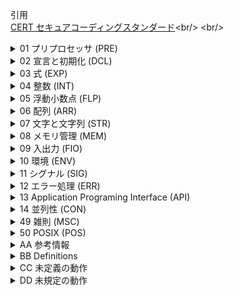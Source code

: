 引用<br/>
[CERT セキュアコーディングスタンダード](https://www.jpcert.or.jp/sc-rules/ "https://www.jpcert.or.jp/sc-rules/")<br/>
<br/>

<details><summary>01 プリプロセッサ (PRE)</summary><div>

## レコメンデーション

PRE00-C	関数形式マクロよりもインライン関数やスタティック関数を使う <br/>
PRE01-C	マクロ内の引数名は括弧で囲む <br/>
PRE02-C	マクロ置換リストは括弧で囲む <br/>
PRE03-C	ポインタ型でない型をエンコードするには define よりも typedef を選ぶ <br/>
PRE04-C	標準ヘッダファイル名を再利用しない <br/>
PRE05-C	字句の結合や文字列化を行う際のマクロ置換動作をよく理解する <br/>
PRE06-C	ヘッダファイルはインクルードガードで囲む <br/>
PRE07-C	"??" の繰り返しは避ける <br/>
PRE08-C	ヘッダファイル名が一意であることを保証する <br/>
PRE09-C	セキュアな関数を非推奨関数や時代遅れの関数に置き換えない <br/>
PRE10-C	複数の文からなるマクロは do-while ループで包む <br/>
PRE11-C	マクロ定義をセミコロンで終端しない <br/>
PRE12-C	安全でないマクロを定義しない <br/>
PRE13-C	あらかじめ定義された標準マクロで準拠規格やバージョンを確認する <br/>

## ルール

PRE30-C	文字列連結によってユニバーサル文字名を作成しない <br/>
PRE31-C	安全でないマクロの引数では副作用を避ける <br/>
PRE32-C	関数形式マクロの呼出しのなかで前処理指令を使用しない <br/>

</div></details>

<details><summary>02 宣言と初期化 (DCL)</summary><div>

## レコメンデーション

DCL00-C	不変(immutable)オブジェクトは const 修飾する <br/>
DCL01-C	サブスコープで変数名を再利用しない <br/>
DCL02-C	視覚的に区別できる識別子を使う <br/>
DCL03-C	定数式の値をテストするには静的アサートを使う <br/>
DCL04-C	ひとつの宣言で2つ以上の変数を宣言しない <br/>
DCL05-C	typedef による型定義ではポインタ型を避ける <br/>
DCL06-C	リテラル値の表現には意味のあるシンボル定数を使う <br/>
DCL07-C	関数宣言子には適切な型情報を含める <br/>
DCL08-C	定数定義間の関係は適切にコード化する <br/>
DCL09-C	errno を返す関数は返り値を errno_t 型として定義する <br/>
DCL10-C	可変引数関数の作成者と利用者の間の取り決めを維持する <br/>
DCL11-C	可変引数関数に関連する型問題について理解する <br/>
DCL12-C	抽象データ型は opaque な型を使って実装する <br/>
DCL13-C	関数の引数が関数自身によって変更されない値を参照するポインタならば、関数の引数をconstとして宣言する <br/>
DCL15-C	外部結合を必要としないファイル有効範囲のオブジェクトや関数は static 宣言する <br/>
DCL16-C	long 値を表すには小文字の "l" ではなく大文字の "L" を使う <br/>
DCL17-C	volatile 修飾された変数が間違ってコンパイルされることに注意 <br/>
DCL18-C	10 進値を指定するとき、整数定数を 0 で始めない <br/>
DCL19-C	変数と関数の有効範囲を最小限にする <br/>
DCL20-C	引数を受け付けない関数の場合も必ず void を指定する <br/>
DCL21-C	複合リテラルの記憶域を理解する <br/>
DCL22-C	キャッシュできないデータには volatile を使う <br/>
DCL23-C	相互に可視である識別子が一意であることを保証する <br/>

## ルール

DCL30-C	適切な記憶域期間でオブジェクトを宣言する <br/>
DCL31-C	識別子は宣言してから使用する <br/>
DCL36-C	矛盾する結合の種類を使用して識別子を宣言しない <br/>
DCL37-C	予約済み識別子の宣言や定義をしない <br/>
DCL38-C	フレキシブル配列メンバには正しい構文を使用する <br/>
DCL39-C	信頼境界を越えて構造体を渡すとき情報漏えいしない <br/>
DCL40-C	同一の関数やオブジェクトに対して適合(compatible)しない宣言をしない <br/>
DCL41-C	switch 文のなかでは最初の case 句より前で変数宣言しない <br/>

</div></details>

<details><summary>03 式 (EXP)</summary><div>

## レコメンデーション

EXP00-C	括弧を使用して演算の優先順位を指定する <br/>
EXP01-C	ポインタが参照する型のサイズを求めるのにポインタのサイズを使わない <br/>
EXP02-C	論理 AND 演算子および論理 OR 演算子のショートサーキット動作について注意する <br/>
EXP03-C	構造体のサイズが構造体のメンバのサイズの和に等しいと決めてかからない <br/>
EXP04-C	構造体を含むバイト単位の比較を行わない <br/>
EXP05-C	const 修飾をキャストではずさない <br/>
EXP07-C	式中で、定数の値を仮定して定数を使うメリットを損なわない <br/>
EXP08-C	ポインタ演算は正しく使用する <br/>
EXP09-C	型や変数のサイズは sizeof を使って求める <br/>
EXP10-C	部分式の評価順序や副作用の発生順序に依存しない <br/>
EXP11-C	ビットフィールド構造体のレイアウトについて勝手な想定をしない <br/>
EXP12-C	関数の返り値を無視しない <br/>
EXP13-C	関係演算子および等価演算子は、結合則が成り立たないものとして扱う <br/>
EXP14-C	char 型や short 型の値に対してビット単位の演算を行う際には整数拡張(integer promotion)が行われることに注意 <br/>
EXP15-C	if、for、while 文と同じ行にセミコロンを使用しない <br/>
EXP16-C	関数ポインタを定数値と比較しない <br/>
EXP17-C	条件式に対してビット単位の演算を行わない <br/>
EXP19-C	if、for、while 文の本体は波括弧で囲む <br/>
EXP20-C	成功、真偽、等価を判定するには明示的な検査を行う <br/>
EXP21-C	等価比較の左側に定数を配置する <br/>

## ルール

EXP30-C	副作用が発生する式の評価順序に依存しない <br/>
EXP31-C	assert() のなかでは副作用を避ける <br/>
EXP32-C	非 volatile 参照により volatile オブジェクトにアクセスしない <br/>
EXP33-C	初期化されていないメモリからの読み込みを行わない <br/>
EXP34-C	null ポインタを参照しない <br/>
EXP35-C	一時的な生存期間を持つオブジェクトを変更しない <br/>
EXP36-C	ポインタをより厳密にアラインされるポインタ型に変換しない <br/>
EXP37-C	正しい引数の数と型で関数を呼び出す <br/>
EXP38-C	ビットフィールドメンバや無効な型で offsetof() を呼び出さない <br/>
EXP39-C	適合しない型のポインタを使って変数にアクセスしない <br/>
EXP40-C	定数オブジェクトを変更しない <br/>
EXP44-C	sizeof 演算子のオペランドは副作用を持たせない <br/>
EXP45-C	選択文に対して代入を行わない <br/>

</div></details>

<details><summary>04 整数 (INT)</summary><div>

## レコメンデーション

INT00-C	処理系のデータモデルについて理解する <br/>
INT01-C	オブジェクトのサイズを表現するすべての整数値に rsize_t もしくは size_t を使用する <br/>
INT02-C	整数変換のルールを理解する <br/>
INT04-C	信頼できない入力源から取得した整数値は制限する <br/>
INT05-C	可能性のあるすべての入力を処理できない入力関数を使って文字データを変換しない <br/>
INT06-C	文字列トークンを整数に変換するには strtol() 系の関数を使う <br/>
INT07-C	数値には符号の有無を明示した char 型のみを使用する <br/>
INT08-C	すべての整数値が範囲内にあることを確認する <br/>
INT09-C	列挙定数が一意の値に対応することを保証する <br/>
INT10-C	% 演算子を使用する際、結果の剰余が正であると想定しない <br/>
INT12-C	式中で使用される単なるintのビットフィールドの型について勝手な想定をしない <br/>
INT13-C	ビット単位の演算子は符号無しオペランドに対してのみ使用する <br/>
INT14-C	同じデータに対してビット単位の演算と算術演算を行わない <br/>
INT15-C	プログラマ定義の整数型に対する書式付き入出力には、intmax_t もしくは uintmax_t を使用する <br/>
INT16-C	符号付き整数の表現形式について勝手な想定をしない <br/>
INT17-C	処理系に依存しない方法で整数定数を定義する <br/>
INT18-C	より大きいサイズの整数との比較や代入を行う前に、整数式をそのサイズで評価する <br/>

## ルール

INT30-C	符号無し整数の演算結果がラップアラウンドしないようにする <br/>
INT31-C	整数変換によってデータの消失や解釈間違いが発生しないことを保証する <br/>
INT32-C	符号付き整数演算がオーバーフローを引き起こさないことを保証する <br/>
INT33-C	除算および剰余演算がゼロ除算エラーを引き起こさないことを保証する <br/>
INT34-C	負のビット数のシフトやオペランドのビット数以上のシフトを行わない <br/>
INT35-C	整数型の精度を正しく求める <br/>
INT36-C	ポインタから整数への変換、整数からポインタへの変換 <br/>

</div></details>


<details><summary>05 浮動小数点 (FLP)</summary><div>

## レコメンデーション

FLP00-C	浮動小数点数の限界を理解する <br/>
FLP01-C	浮動小数点式の演算の順序に注意する <br/>
FLP02-C	精度の高い計算が必要な場合は浮動小数点数の使用を避ける <br/>
FLP03-C	浮動小数点エラーを検知して処理する <br/>
FLP04-C	浮動小数点入力が例外値でないか検査する <br/>
FLP05-C	非正規化数を使用しない <br/>
FLP06-C	浮動小数点数の演算時には整数を浮動小数点数に変換する <br/>
FLP07-C	浮動小数点型を返す関数の返り値はキャストする

## ルール

FLP30-C	浮動小数点変数をループカウンタに使用しない <br/>
FLP32-C	数学関数における定義域エラーおよび値域エラーを防止または検出する <br/>
FLP34-C	浮動小数点の型変換は変換後の型の範囲に収まるようにする <br/>
FLP36-C	整数型から浮動小数点型への変換時に精度を確保する <br/>
FLP37-C	浮動小数点値の比較にオブジェクト表現を使用しない <br/>

</div></details>

<details><summary>06 配列 (ARR)</summary><div>

## レコメンデーション

ARR00-C	配列の仕組みを理解する <br/>
ARR01-C	配列のサイズを求めるときに sizeof 演算子をポインタに適用しない <br/>
ARR02-C	初期化子が暗黙的にサイズを定義する場合であっても、配列のサイズは明示的に指定する <br/>

## ルール

ARR30-C	境界外を指すポインタや配列添字を生成したり使用したりしない <br/>
ARR31-C	すべてのソースファイルで一貫した配列表記を用いる <br/>
ARR32-C	可変長配列のサイズ引数は適切な範囲内にあることを保証する <br/>
ARR33-C	コピーは必ず十分なサイズの記憶領域に対して行われることを保証する <br/>
ARR34-C	式中の配列の型は適合していることを保証する <br/>
ARR36-C	異なる配列を指す2つのポインタに対して減算や比較を行わない <br/>
ARR37-C	配列以外のオブジェクトを指すポインタに対して整数の加算や減算を行わない <br/>
ARR38-C	ライブラリ関数が無効なポインタを生成しないことを保証する <br/>

</div></details>

<details><summary>07 文字と文字列 (STR)</summary><div>

## レコメンデーション

STR00-C	文字の表現には適切な型を使用する <br/>
STR01-C	文字列の管理は一貫した方法で行う <br/>
STR02-C	複雑なサブシステムに渡すデータは無害化する <br/>
STR03-C	null 終端バイト文字列を不注意に切り捨てない <br/>
STR04-C	基本文字集合にある文字を表すには単なる char を使用する <br/>
STR05-C	文字列リテラルの参照には const へのポインタを使用する <br/>
STR06-C	strtok() が分割対象文字列を変更しないと想定しない <br/>
STR07-C	境界チェックインタフェースを使用し、文字列操作を行う既存のコードの脅威を緩和する <br/>
STR08-C	新たに開発する文字列処理するコードには managed string を使用する <br/>
STR09-C	単なる文字型の式に対して数値を想定しない <br/>
STR10-C	型が異なる文字列リテラルを結合しない <br/>
STR11-C	文字列リテラルで初期化される文字配列のサイズを指定しない <br/>

## ルール

STR30-C	文字列リテラルを変更しない <br/>
STR31-C	文字データと null 終端文字を格納するために十分な領域を確保する <br/>
STR32-C	文字列を引数にとるライブラリ関数に null 終端されていない文字配列を渡さない <br/>
STR33-C	ワイド文字の文字列サイズは正しく求める <br/>
STR34-C	文字データをより大きなサイズの整数型に変換するときは事前に unsigned char 型に変換する <br/>
STR35-C	長さに制限のないデータを固定長配列へコピーしない <br/>
STR37-C	文字処理関数への引数は unsigned char として表現できなければならない <br/>
STR38-C	ナロー文字列に対するワイド文字関数の使用、およびその逆を避ける <br/>

</div></details>

<details><summary>08 メモリ管理 (MEM)</summary><div>

## レコメンデーション

MEM00-C	メモリの割り当てと解放は、同じ翻訳単位内の同一抽象レベルで行う <br/>
MEM01-C	free() した直後のポインタには新しい値を代入する <br/>
MEM02-C	メモリ割り当て関数の結果は、割り当てた型へのポインタに即座にキャストする <br/>
MEM03-C	再利用可能なリソースに格納された機密情報は消去する <br/>
MEM04-C	サイズ 0 のメモリ割り当てを行わない <br/>
MEM05-C	スタック上で大きなサイズの割り当てを行わない <br/>
MEM06-C	機密情報はディスクに書き出さない <br/>
MEM07-C	calloc() の引数は乗算した結果がラップアラウンドしないようにする <br/>
MEM08-C	realloc() は動的に割り当てられた配列のサイズ変更にのみ使用する <br/>
MEM09-C	メモリ割り当て関数がメモリを初期化すると仮定しない <br/>
MEM10-C	ポインタ検証関数を定義して使用する <br/>
MEM11-C	ヒープ領域が無限にあると想定しない <br/>
MEM12-C	リソースの使用および解放の最中に発生するエラーが原因で関数を終了する場合に、Goto 連鎖の使用を検討する <br/>

## ルール

MEM30-C	解放済みメモリにアクセスしない <br/>
MEM31-C	動的に割り当てられたメモリは一度だけ解放する <br/>
MEM32-C	メモリ割り当てエラーを検出し、対処する <br/>
MEM33-C	フレキシブル配列メンバを含む構造を動的に割り当ててコピーする <br/>
MEM34-C	動的に割り当てられたメモリのみを解放する <br/>
MEM35-C	オブジェクトに対して十分なメモリを割り当てる <br/>
MEM36-C	realloc() 関数呼び出しでオブジェクトのアラインメントを変更しない <br/>

</div></details>

<details><summary>09 入出力 (FIO)</summary><div>

## レコメンデーション

FIO01-C	ファイル名を使用してファイルを識別する関数の使用に注意する <br/>
FIO02-C	汚染された情報源から取得したパス名は正規化する <br/>
FIO03-C	fopen() やファイル作成時の動作について勝手な想定をしない <br/>
FIO04-C	入出力エラーを検出し、処理する <br/>
FIO05-C	複数のファイル属性を使用してファイルを特定する <br/>
FIO06-C	適切なパーミッションを持つファイルを作成する <br/>
FIO07-C	rewind() ではなく fseek() を使用する <br/>
FIO08-C	オープンしたままのファイルに対する remove() の呼び出しに注意する <br/>
FIO09-C	システム間でのバイナリデータ転送に注意する <br/>
FIO10-C	rename() 関数の使用に注意する <br/>
FIO11-C	fopen() のモード引数の指定は慎重に行う <br/>
FIO12-C	setbuf() ではなく setvbuf() を使用する <br/>
FIO13-C	読み取った一文字以外は押し戻さない <br/>
FIO14-C	ファイルストリームにおけるテキストモードとバイナリモードの違いを理解する <br/>
FIO15-C	ファイル操作はセキュアディレクトリで行う <br/>
FIO16-C	ジェイル(監獄)を作成してファイルへのアクセスを制限する <br/>
FIO17-C	fread() を使用するときは、null 終端文字に依存しない <br/>
FIO18-C	fwrite() が書き込み操作を null 文字で終了すると想定しない <br/>
FIO19-C	ファイルサイズの計算に fseek() および ftell() を使用しない <br/>
FIO21-C	一時ファイルを共有ディレクトリに作成しない <br/>
FIO22-C	プロセスを生成する前にファイルをクローズする <br/>
FIO24-C	すでにオープンされているファイルをオープンしない <br/>

## ルール

FIO30-C	ユーザからの入力を使って書式指定文字列を組み立てない <br/>
FIO32-C	通常ファイルに対してのみ行われるべき操作をデバイスファイルに対して行わない <br/>
FIO34-C	ファイルから読み込んだ文字と EOF や WEOF を区別する <br/>
FIO36-C	fgets() が改行文字を読み取ると仮定しない <br/>
FIO37-C	fgets() や fgetws() が読み取り成功時に空でない文字列を返すと想定しない <br/>
FIO38-C	入出力操作に FIlE オブジェクトのコピーを使用しない <br/>
FIO39-C	fflush 関数やファイル位置付け関数を呼び出さずにストリームへの入出力を交互に行わない <br/>
FIO40-C	fgets() が失敗したときは引数に渡した配列の内容をリセットする <br/>
FIO41-C	副作用を持つストリーム引数を getc() または putc() に渡さない <br/>
FIO42-C	使う必要がなくなったファイルはクローズする <br/>
FIO44-C	fsetpos() には fgetpos() が返す値を使用する <br/>
FIO47-C	書式指定文字列を正しく使う <br/>

</div></details>

<details><summary>10 環境 (ENV)</summary><div>

## レコメンデーション

ENV01-C	環境変数のサイズについて勝手な想定をしない <br/>
ENV02-C	同じ名前の複数の環境変数に注意する <br/>
ENV03-C	外部プログラムを呼び出す際は環境を無害化する <br/>

## ルール

ENV30-C	関数の返り値によって参照されるオブジェクトを変更しない <br/>
ENV31-C	環境変数へのポインタを無効にするかもしれない操作の後で、そのポインタを参照しない <br/>
ENV32-C	atexit で登録したハンドラ関数は必ず return する <br/>
ENV33-C	コマンドプロセッサが必要ない場合は system() を呼び出さない <br/>
ENV34-C	getenv() が返す文字列へのポインタを保存しない <br/>

</div></details>

<details><summary>11 シグナル (SIG)</summary><div>

## レコメンデーション

SIG00-C	割り込み不可能なシグナルハンドラによって処理されるシグナルをマスクする <br/>
SIG01-C	シグナルハンドラの継続性に関して処理系定義の詳細を理解する <br/>
SIG02-C	標準的な機能を実装する際はシグナルの使用を避ける <br/>

## ルール

SIG30-C	シグナルハンドラ内では非同期安全な関数のみを呼び出す <br/>
SIG31-C	シグナルハンドラ内で共有オブジェクトにアクセスしない <br/>
SIG32-C	シグナルハンドラ内からlongjmp() を呼び出さない <br/>
SIG33-C	raise() 関数を再帰的に呼び出さない <br/>
SIG34-C	割り込み可能なシグナルハンドラ内から signal() を呼び出さない <br/>
SIG35-C	シグナルハンドラ SIGSEGV、SIGILL、SIGFPE から復帰しない <br/>

</div></details>

<details><summary>12 エラー処理 (ERR)</summary><div>

## レコメンデーション

ERR00-C	エラー処理には一貫性のある方針を採用する <br/>
ERR01-C	errno ではなく ferror() を使って FILE ストリームエラーを検査する <br/>
ERR02-C	正常終了時の値とエラーの値は別の手段で通知する <br/>
ERR03-C	境界チェックインタフェースを呼び出す際は、実行時制約ハンドラを使用する <br/>
ERR04-C	プログラムの適切な終了方法を選択する <br/>
ERR05-C	アプリケーション非依存なコードではエラー検知のみ行ない、エラー処理は行わない <br/>
ERR06-C	assert() と abort() の終了動作を理解する <br/>
ERR07-C	よりよいエラー検査を行える関数を使用する <br/>

## ルール

ERR30-C	関数を呼び出す前に errno をゼロに初期化し、関数の異常終了時にのみ errno を参照する <br/>
ERR31-C	errno を再定義しない <br/>
ERR32-C	errno の未規定の値を参照しない <br/>
ERR33-C	標準ライブラリ関数のエラーを検出し対処する <br/>

</div></details>

<details><summary>13 Application Programing Interface (API)</summary><div>

## レコメンデーション

API00-C	関数のなかで引数を検証する <br/>
API02-C	配列の読み書きを行う関数はコピー元やコピー先のサイズを指定する引数を取れ <br/>
API03-C	関連する関数にはインタフェースと機能に一貫性を持たせる <br/>
API04-C	一貫性があり使いやすいエラー検査方法を提供する <br/>
API07-C	型の安全性を徹底する <br/>
API08-C	関数プロトタイプでは引数に名前をつけない <br/>
API09-C	互換性のある値には同じ型を使用する <br/>

## ルール

</div></details>

<details><summary>14 並列性 (CON)</summary><div>

## レコメンデーション

CON00-C	複数のスレッドによる競合状態を避ける <br/>
CON01-C	同期用プリミティブの取得と解放は、同じ翻訳単位内の同一抽象レベルで行う <br/>
CON02-C	volatile を同期用プリミティブとして使用しない <br/>
CON04-C	終了ステータスが重要でないスレッドでも、join または detach する <br/>
CON05-C	ロックを保持している状態ではブロックする可能性がある操作を行わない <br/>
CON09-C	ロックフリープログラミングの手法を使うときは ABA 問題を避ける <br/>

## ルール

CON30-C	スレッド固有のメモリを適切に解放する <br/>
CON31-C	他のスレッドのミューテックスをアンロックしたり破壊したりしない <br/>
CON32-C	複数スレッドによる隣接データへのアクセスが必要な場合データ競合を防止する <br/>
CON33-C	ライブラリ関数の使用時は競合状態を避ける <br/>
CON34-C	スレッド間で共有されるオブジェクトは適切な記憶域期間を持つように宣言する <br/>
CON35-C	あらかじめ定義した順番でロックしてデッドロックを防ぐ <br/>
CON37-C	マルチスレッドプログラムで signal() を呼び出さない <br/>
CON38-C	1 つのスレッドではなく条件変数を待っているすべてのスレッドに通知する <br/>

</div></details>

<details><summary>49 雑則 (MSC)</summary><div>

## レコメンデーション

MSC00-C	高い警告レベルでのコンパイルで警告が出ないようにする <br/>
MSC01-C	論理的な完全性を追求する <br/>
MSC04-C	コメントの記法には一貫性を持たせ読みやすくする <br/>
MSC05-C	time_t 型の値を直接操作しない <br/>
MSC06-C	コンパイラの最適化に注意する <br/>
MSC07-C	デッドコードを検出して削除する <br/>
MSC09-C	文字の符号化 - 安全対策のために ASCII のサブセットを使用する <br/>
MSC10-C	文字の符号化 - UTF8 に関連する問題 <br/>
MSC11-C	診断テストはアサートを使って組み込む <br/>
MSC12-C	プログラムに対して作用しないコードを検出して削除する <br/>
MSC13-C	使用されない値を検出して削除する <br/>
MSC14-C	必要もなくコードをプラットフォーム依存にしない <br/>
MSC15-C	未定義の動作に依存しない <br/>
MSC16-C	関数ポインタの暗号化を検討する <br/>
MSC17-C	case 句に関連付けられた一連の文は break 文で終了する <br/>
MSC18-C	プログラムコードの中でパスワードなどの機密情報を扱うときは注意する <br/>
MSC19-C	配列を返す関数は、NULL 値ではなく空の配列を返すこと <br/>
MSC20-C	複雑なブロックに制御を渡す際に switch 文を使用しない <br/>
MSC21-C	ループの終了条件には不等式を用いる <br/>
MSC22-C	setjmp()、longjmp() の機能を安全に使用する <br/>
MSC24-C	非推奨関数や時代遅れの関数を使用しない <br/>

## ルール

MSC30-C	疑似乱数の生成に rand() 関数を使用しない <br/>
MSC31-C	関数の返り値は必ず適切な型と比較する <br/>
MSC32-C	乱数生成器には適切なシード値を与える <br/>
MSC33-C	無効なデータを asctime() 関数に渡さない <br/>
MSC37-C	非 void 型関数の制御が関数定義の最終行に到達しないことを保証する <br/>
MSC38-C	マクロとして実装されている可能性のある定義済みの識別子をオブジェクトとして扱わない <br/>
MSC39-C	値が不定の va_list に対して va_arg() を呼び出さない <br/>

</div></details>










<details><summary>50 POSIX (POS)</summary><div>

## レコメンデーション

POS01-C	ファイルを操作するときにはリンクかどうかを確認する <br/>
POS02-C	最小権限の原則に従う <br/>
POS03-C	volatile を同期用プリミティブとして使用しない <br/>
POS04-C	PTHREAD_MUTEX_NORMAL ミューテックスロックの使用を避ける <br/>

## ルール

POS30-C	readlink() 関数を適切に使用する <br/>
POS33-C	vfork() を使用しない <br/>
POS34-C	putenv()の引数として自動変数へのポインタを渡さない <br/>
POS35-C	シンボリックリンクの存在をチェックするときには競合状態を避ける <br/>
POS36-C	権限は正しい順序で破棄する <br/>
POS37-C	権限の破棄は確実に行う <br/>
POS38-C	fork およびファイル記述子を使用するときには競合状態に注意する <br/>
POS39-C	システム間でデータを送受信するときは正しいバイトオーダーを使用する <br/>
POS41-C	スレッドの終了状態が必要ない場合は pthread_detach() または同等の関数を使用する <br/>
POS44-C	シグナルを使ってスレッドを終了しない <br/>
POS47-C	非同期キャンセルが可能なスレッドを使用しない <br/>
POS48-C	他の POSIX スレッドのミューテックスをアンロックしたり破壊したりしない <br/>
POS49-C	データが複数のスレッドからアクセスされる場合、ミューテックスを使って隣接するデータがアクセスされないよう保護する <br/>

</div></details>

<details><summary>AA 参考情報</summary><div>

- [Bibliography](https://www.securecoding.cert.org/confluence/x/ngE) (CERT C Coding Standard のページにとびます)<br/>

- [『ソースコード解析ツールを活用した CERT セキュアコーディングルールの有効性評価』](https://www.jpcert.or.jp/research/2008/SecureCodingRules-J_200808.pdf) (PDF: 853KB)<br/>

</div></details>

<details><summary>BB Definitions</summary><div>

[Definitions](https://www.securecoding.cert.org/confluence/x/HgQ) (CERT C Coding Standard のページにとびます)<br/>

</div></details>

<details><summary>CC 未定義の動作</summary><div>

[Undefined Behavior](https://www.securecoding.cert.org/confluence/x/l4BjAg) (CERT C Coding Standard のページにとびます)

</div></details>

<details><summary>DD 未規定の動作</summary><div>

[Unspecified Behavior](https://www.securecoding.cert.org/confluence/x/WIHFAg) (CERT C Coding Standard のページにとびます)

</div></details>

